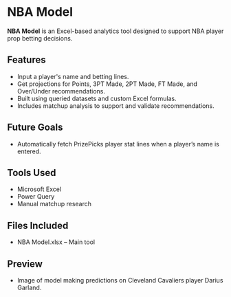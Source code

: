 # NBA Model

**NBA Model** is an Excel-based analytics tool designed to support NBA player prop betting decisions.

## Features
- Input a player's name and betting lines.
- Get projections for Points, 3PT Made, 2PT Made, FT Made, and Over/Under recommendations.
- Built using queried datasets and custom Excel formulas.
- Includes matchup analysis to support and validate recommendations.

## Future Goals
- Automatically fetch PrizePicks player stat lines when a player’s name is entered.

## Tools Used
- Microsoft Excel
- Power Query
- Manual matchup research

## Files Included
- NBA Model.xlsx – Main tool

## Preview
- Image of model making predictions on Cleveland Cavaliers player Darius Garland.






